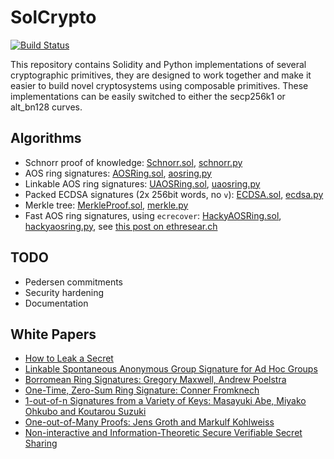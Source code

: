 # SolCrypto

[![Build Status](https://travis-ci.org/HarryR/solcrypto.svg?branch=master)](https://travis-ci.org/HarryR/solcrypto)

This repository contains Solidity and Python implementations of several cryptographic primitives, they are designed to work together and make it easier to build novel cryptosystems using composable primitives. These implementations can be easily switched to either the secp256k1 or alt_bn128 curves.

## Algorithms

 * Schnorr proof of knowledge: [Schnorr.sol](contracts/Schnorr.sol), [schnorr.py](pysolcrypto/schnorr.py)
 * AOS ring signatures: [AOSRing.sol](contracts/AOSRing.sol), [aosring.py](pysolcrypto/aosring.py)
 * Linkable AOS ring signatures: [UAOSRing.sol](contracts/UAOSRing.sol), [uaosring.py](pysolcrypto/uaosring.py)
 * Packed ECDSA signatures (2x 256bit words, no `v`): [ECDSA.sol](contracts/ECDSA.sol), [ecdsa.py](pysolcrypto/ecdsa.py)
 * Merkle tree: [MerkleProof.sol](contracts/MerkleProof.sol), [merkle.py](pysolcrypto/merkle.py)
 * Fast AOS ring signatures, using `ecrecover`: [HackyAOSRing.sol](contracts/HackyAOSRing.sol), [hackyaosring.py](pysolcrypto/hackyaosring.py), see [this post on ethresear.ch](https://ethresear.ch/t/you-can-kinda-abuse-ecrecover-to-do-ecmul-in-secp256k1-today/2384)

## TODO

 * Pedersen commitments
 * Security hardening
 * Documentation

## White Papers

 * [How to Leak a Secret](https://people.csail.mit.edu/rivest/pubs/RST01.pdf)
 * [Linkable Spontaneous Anonymous Group Signature for Ad Hoc Groups](https://eprint.iacr.org/2004/027.pdf)
 * [Borromean Ring Signatures: Gregory Maxwell, Andrew Poelstra](https://github.com/Blockstream/borromean_paper)
 * [One-Time, Zero-Sum Ring Signature: Conner Fromknech](https://scalingbitcoin.org/papers/one-time-zero-sum-ring-signature-conner-fromknecht-2015.pdf)
 * [1-out-of-n Signatures from a Variety of Keys: Masayuki Abe, Miyako Ohkubo and Koutarou Suzuki](https://www.iacr.org/cryptodb/archive/2002/ASIACRYPT/50/50.pdf)
 * [One-out-of-Many Proofs: Jens Groth and Markulf Kohlweiss](http://discovery.ucl.ac.uk/1502142/1/Groth_764.pdf)
 * [Non-interactive and Information-Theoretic Secure Verifiable Secret Sharing](https://www.cs.cornell.edu/courses/cs754/2001fa/129.PDF)